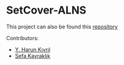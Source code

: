 # SetCover-ALNS

This project can also be found this [repository](https://github.com/harunkivril/SetCover-ALNS)

Contributors:
* [Y. Harun Kıvrıl](https://github.com/harunkivril)
* [Sefa Kayraklık](https://github.com/sefak)
